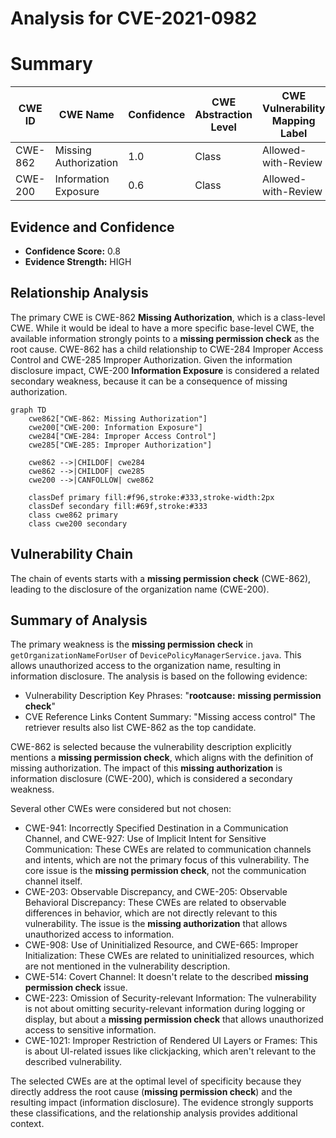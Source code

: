 # Analysis for CVE-2021-0982

# Summary
| CWE ID | CWE Name | Confidence | CWE Abstraction Level | CWE Vulnerability Mapping Label | CWE-Vulnerability Mapping Notes |
|---|---|---|---|---|---|
| CWE-862 | Missing Authorization | 1.0 | Class | Allowed-with-Review | Primary CWE |
| CWE-200 | Information Exposure | 0.6 | Class | Allowed-with-Review | Secondary CWE |

## Evidence and Confidence

*   **Confidence Score:** 0.8
*   **Evidence Strength:** HIGH

## Relationship Analysis
The primary CWE is CWE-862 **Missing Authorization**, which is a class-level CWE. While it would be ideal to have a more specific base-level CWE, the available information strongly points to a **missing permission check** as the root cause. CWE-862 has a child relationship to CWE-284 Improper Access Control and CWE-285 Improper Authorization. Given the information disclosure impact, CWE-200 **Information Exposure** is considered a related secondary weakness, because it can be a consequence of missing authorization.

```mermaid
graph TD
    cwe862["CWE-862: Missing Authorization"]
    cwe200["CWE-200: Information Exposure"]
    cwe284["CWE-284: Improper Access Control"]
    cwe285["CWE-285: Improper Authorization"]
    
    cwe862 -->|CHILDOF| cwe284
    cwe862 -->|CHILDOF| cwe285
    cwe200 -->|CANFOLLOW| cwe862

    classDef primary fill:#f96,stroke:#333,stroke-width:2px
    classDef secondary fill:#69f,stroke:#333
    class cwe862 primary
    class cwe200 secondary
```

## Vulnerability Chain
The chain of events starts with a **missing permission check** (CWE-862), leading to the disclosure of the organization name (CWE-200).

## Summary of Analysis
The primary weakness is the **missing permission check** in `getOrganizationNameForUser` of `DevicePolicyManagerService.java`. This allows unauthorized access to the organization name, resulting in information disclosure.
The analysis is based on the following evidence:
- Vulnerability Description Key Phrases: "**rootcause:** **missing permission check**"
- CVE Reference Links Content Summary: "Missing access control"
The retriever results also list CWE-862 as the top candidate.

CWE-862 is selected because the vulnerability description explicitly mentions a **missing permission check**, which aligns with the definition of missing authorization. The impact of this **missing authorization** is information disclosure (CWE-200), which is considered a secondary weakness.

Several other CWEs were considered but not chosen:

*   CWE-941: Incorrectly Specified Destination in a Communication Channel, and CWE-927: Use of Implicit Intent for Sensitive Communication: These CWEs are related to communication channels and intents, which are not the primary focus of this vulnerability. The core issue is the **missing permission check**, not the communication channel itself.
*   CWE-203: Observable Discrepancy, and CWE-205: Observable Behavioral Discrepancy: These CWEs are related to observable differences in behavior, which are not directly relevant to this vulnerability. The issue is the **missing authorization** that allows unauthorized access to information.
*   CWE-908: Use of Uninitialized Resource, and CWE-665: Improper Initialization: These CWEs are related to uninitialized resources, which are not mentioned in the vulnerability description.
*   CWE-514: Covert Channel: It doesn't relate to the described **missing permission check** issue.
*   CWE-223: Omission of Security-relevant Information: The vulnerability is not about omitting security-relevant information during logging or display, but about a **missing permission check** that allows unauthorized access to sensitive information.
*   CWE-1021: Improper Restriction of Rendered UI Layers or Frames: This is about UI-related issues like clickjacking, which aren't relevant to the described vulnerability.

The selected CWEs are at the optimal level of specificity because they directly address the root cause (**missing permission check**) and the resulting impact (information disclosure). The evidence strongly supports these classifications, and the relationship analysis provides additional context.
